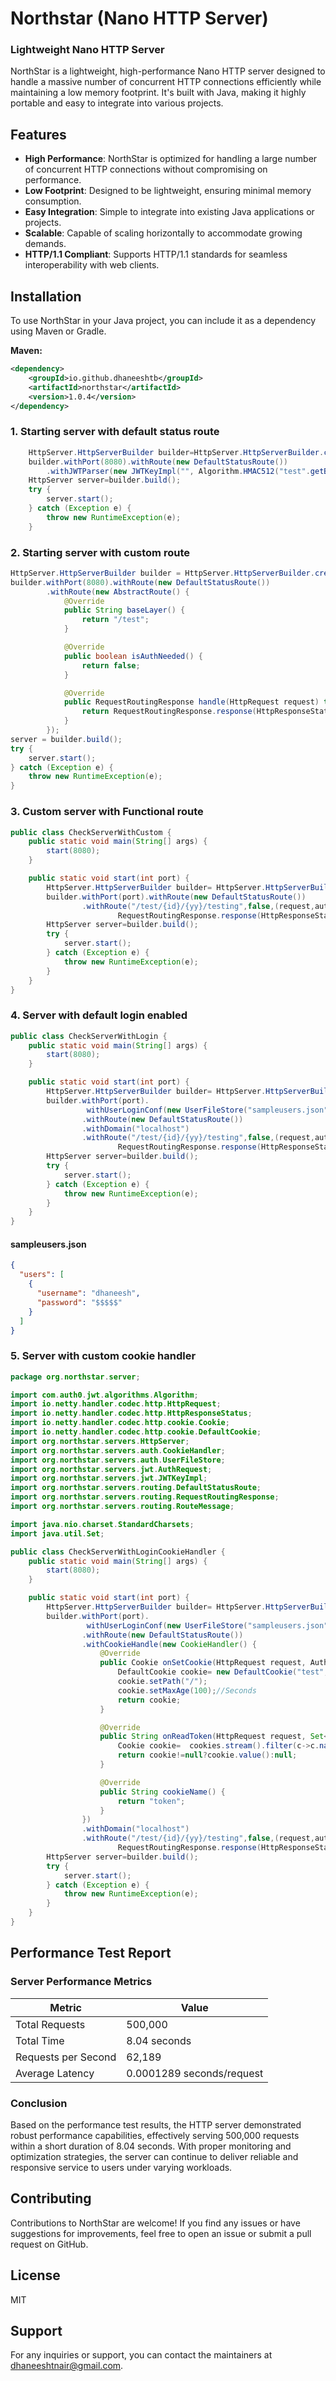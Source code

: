 # Northstar (Nano HTTP Server)

### Lightweight Nano HTTP Server

NorthStar is a lightweight, high-performance Nano HTTP server designed to handle a massive number of concurrent HTTP connections efficiently while maintaining a low memory footprint. It's built with Java, making it highly portable and easy to integrate into various projects.

## Features

- **High Performance**: NorthStar is optimized for handling a large number of concurrent HTTP connections without compromising on performance.
- **Low Footprint**: Designed to be lightweight, ensuring minimal memory consumption.
- **Easy Integration**: Simple to integrate into existing Java applications or projects.
- **Scalable**: Capable of scaling horizontally to accommodate growing demands.
- **HTTP/1.1 Compliant**: Supports HTTP/1.1 standards for seamless interoperability with web clients.

## Installation

To use NorthStar in your Java project, you can include it as a dependency using Maven or Gradle.

**Maven:**
```xml
<dependency>
    <groupId>io.github.dhaneeshtb</groupId>
    <artifactId>northstar</artifactId>
    <version>1.0.4</version>
</dependency>

```
### 1. Starting server with default status route
```java
    HttpServer.HttpServerBuilder builder=HttpServer.HttpServerBuilder.createBuilder();
    builder.withPort(8080).withRoute(new DefaultStatusRoute())
        .withJWTParser(new JWTKeyImpl("", Algorithm.HMAC512("test".getBytes(StandardCharsets.UTF_8))));
    HttpServer server=builder.build();
    try {
        server.start();
    } catch (Exception e) {
        throw new RuntimeException(e);
    }
```
### 2. Starting server with custom route
```java
HttpServer.HttpServerBuilder builder = HttpServer.HttpServerBuilder.createBuilder();
builder.withPort(8080).withRoute(new DefaultStatusRoute())
        .withRoute(new AbstractRoute() {
            @Override
            public String baseLayer() {
                return "/test";
            }

            @Override
            public boolean isAuthNeeded() {
                return false;
            }

            @Override
            public RequestRoutingResponse handle(HttpRequest request) throws Exception {
                return RequestRoutingResponse.response(HttpResponseStatus.OK, new RouteMessage.RouteAttributeMessage(Map.of("name", "value")));
            }
        });
server = builder.build();
try {
    server.start();
} catch (Exception e) {
    throw new RuntimeException(e);
}

```

### 3. Custom server with Functional route

```java
public class CheckServerWithCustom {
    public static void main(String[] args) {
        start(8080);
    }

    public static void start(int port) {
        HttpServer.HttpServerBuilder builder= HttpServer.HttpServerBuilder.createBuilder();
        builder.withPort(port).withRoute(new DefaultStatusRoute())
                .withRoute("/test/{id}/{yy}/testing",false,(request,authInfo,match)->
                        RequestRoutingResponse.response(HttpResponseStatus.OK, new RouteMessage.RouteAttributeMessage(match.getAttributes()))).withJWTParser(new JWTKeyImpl("", Algorithm.HMAC512("test".getBytes(StandardCharsets.UTF_8))));
        HttpServer server=builder.build();
        try {
            server.start();
        } catch (Exception e) {
            throw new RuntimeException(e);
        }
    }
}
```

### 4. Server with default login enabled

```java
public class CheckServerWithLogin {
    public static void main(String[] args) {
        start(8080);
    }

    public static void start(int port) {
        HttpServer.HttpServerBuilder builder= HttpServer.HttpServerBuilder.createBuilder();
        builder.withPort(port).
                 withUserLoginConf(new UserFileStore("sampleusers.json"))
                .withRoute(new DefaultStatusRoute())
                .withDomain("localhost")
                .withRoute("/test/{id}/{yy}/testing",false,(request,authInfo,match)->
                        RequestRoutingResponse.response(HttpResponseStatus.OK, new RouteMessage.RouteAttributeMessage(match.getAttributes()))).withJWTParser(new JWTKeyImpl("", Algorithm.HMAC512("test".getBytes(StandardCharsets.UTF_8))));
        HttpServer server=builder.build();
        try {
            server.start();
        } catch (Exception e) {
            throw new RuntimeException(e);
        }
    }
}
```
#### sampleusers.json
```json
{
  "users": [
    {
      "username": "dhaneesh",
      "password": "$$$$$"
    }
  ]
}
```

### 5. Server with custom cookie handler
```java
package org.northstar.server;

import com.auth0.jwt.algorithms.Algorithm;
import io.netty.handler.codec.http.HttpRequest;
import io.netty.handler.codec.http.HttpResponseStatus;
import io.netty.handler.codec.http.cookie.Cookie;
import io.netty.handler.codec.http.cookie.DefaultCookie;
import org.northstar.servers.HttpServer;
import org.northstar.servers.auth.CookieHandler;
import org.northstar.servers.auth.UserFileStore;
import org.northstar.servers.jwt.AuthRequest;
import org.northstar.servers.jwt.JWTKeyImpl;
import org.northstar.servers.routing.DefaultStatusRoute;
import org.northstar.servers.routing.RequestRoutingResponse;
import org.northstar.servers.routing.RouteMessage;

import java.nio.charset.StandardCharsets;
import java.util.Set;

public class CheckServerWithLoginCookieHandler {
    public static void main(String[] args) {
        start(8080);
    }

    public static void start(int port) {
        HttpServer.HttpServerBuilder builder= HttpServer.HttpServerBuilder.createBuilder();
        builder.withPort(port).
                 withUserLoginConf(new UserFileStore("sampleusers.json"))
                .withRoute(new DefaultStatusRoute())
                .withCookieHandle(new CookieHandler() {
                    @Override
                    public Cookie onSetCookie(HttpRequest request, AuthRequest.LoginResponse loginResponse) {
                        DefaultCookie cookie= new DefaultCookie("test","tes");
                        cookie.setPath("/");
                        cookie.setMaxAge(100);//Seconds
                        return cookie;
                    }

                    @Override
                    public String onReadToken(HttpRequest request, Set<Cookie> cookies) {
                        Cookie cookie=  cookies.stream().filter(c->c.name().equalsIgnoreCase(cookieName())).findFirst().orElse(null);
                        return cookie!=null?cookie.value():null;
                    }

                    @Override
                    public String cookieName() {
                        return "token";
                    }
                })
                .withDomain("localhost")
                .withRoute("/test/{id}/{yy}/testing",false,(request,authInfo,match)->
                        RequestRoutingResponse.response(HttpResponseStatus.OK, new RouteMessage.RouteAttributeMessage(match.getAttributes()))).withJWTParser(new JWTKeyImpl("", Algorithm.HMAC512("test".getBytes(StandardCharsets.UTF_8))));
        HttpServer server=builder.build();
        try {
            server.start();
        } catch (Exception e) {
            throw new RuntimeException(e);
        }
    }
}

```

## Performance Test Report

### Server Performance Metrics

| Metric             | Value        |
|--------------------|--------------|
| Total Requests     | 500,000      |
| Total Time         | 8.04 seconds |
| Requests per Second| 62,189       |
| Average Latency    | 0.0001289 seconds/request |

### Conclusion

Based on the performance test results, the HTTP server demonstrated robust performance capabilities, effectively serving 500,000 requests within a short duration of 8.04 seconds. With proper monitoring and optimization strategies, the server can continue to deliver reliable and responsive service to users under varying workloads.




## Contributing
Contributions to NorthStar are welcome! If you find any issues or have suggestions for improvements, feel free to open an issue or submit a pull request on GitHub.


## License
MIT

## Support
For any inquiries or support, you can contact the maintainers at dhaneeshtnair@gmail.com.

